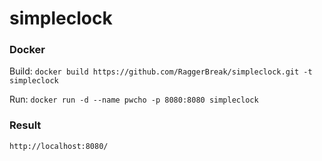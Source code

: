 # simpleclock

### Docker

Build: `docker build https://github.com/RaggerBreak/simpleclock.git -t simpleclock`

Run: `docker run -d --name pwcho -p 8080:8080 simpleclock`

### Result
`http://localhost:8080/`

